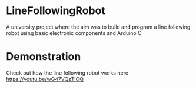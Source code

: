 # LineFollowingRobot
A university project where the aim was to build and program a line following robot using basic electronic components and Arduino C

# Demonstration
Check out how the line following robot works here https://youtu.be/wG47VQzTiOQ 
